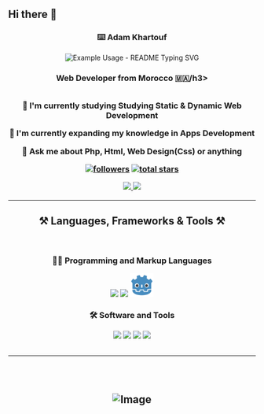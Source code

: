 ## Hi there 👋

<!-- markdownlint-disable MD033 MD041 -->
<p align="center">
  <h3 align="center">⌨️ Adam Khartouf</h3>
</p>

<p align="center">
  <img src="https://readme-typing-svg.demolab.com/?lines=Welcome+To+My+Profile!;Im+Adam+Khartouf!&font=Alfa+Slab+One&center=true&width=400&height=50&duration=4000&pause=1000" alt="Example Usage - README Typing SVG">
</p>

<h3 align="center">Web Developer from Morocco 🇲🇦/h3>

</br>

<br/>

<div align="center">
 
 🔭 I'm currently studying **Studying Static & Dynamic Web Development**
 
 🌱 I'm currently expanding my knowledge in **Apps Development**

 💬 Ask me about **Php, Html, Web Design(Css) or anything**

 </div>

<p align="center">
      <a href="https://github.com/AdamKhartouf?tab=followers">
         <img alt="followers" title="Follow me on Github" src="https://custom-icon-badges.demolab.com/github/followers/AdamKhartouf?color=236ad3&labelColor=1155ba&style=for-the-badge&logo=person-add&label=Follow&logoColor=white"/></a>
      <a href="https://github.com/AdamKhartouf?tab=repositories&q=&type=&sort=stargazers">
         <img alt="total stars" title="Total stars on GitHub" src="https://custom-icon-badges.demolab.com/github/stars/AdamKhartouf?color=55960c&style=for-the-badge&labelColor=488207&logo=star"/></a>
   </p>


<div align="center"> 
  <a href="mailto:adamkhartouf@gmail.com">
    <img src="https://img.shields.io/badge/Gmail-333333?style=for-the-badge&logo=gmail&logoColor=red" />
  </a>
  <a href="https://wa.me/+212649482148" target="_blank">
    <img src="https://img.shields.io/badge/WhatsApp-25D366?style=for-the-badge&logo=whatsapp&logoColor=white" />
  </a>

  </div>

   <hr/>

   <h2 align="center">⚒️ Languages, Frameworks & Tools ⚒️</h2>
<br/>

<h3 align="center">👨‍💻 Programming and Markup Languages</h3>
<div align="center">
    <img src="https://skillicons.dev/icons?i=html,css,java,js,python,php,ts" />
    <img src="https://skillicons.dev/icons?i=react" />
    <img src="https://raw.githubusercontent.com/godotengine/godot/master/icon.svg" width="48" height="48" alt="GDScript" title="GDScript"/>
</div>


<h3 align="center">🛠️ Software and Tools</h3>
<div align="center">
    <img src="https://skillicons.dev/icons?i=vscode,git,github" />
    <img src="https://skillicons.dev/icons?i=discord" />
    <img src="https://skillicons.dev/icons?i=gmail" />
    <img src="https://skillicons.dev/icons?i=linkedin" />
     <br>
</div>

<br/>


<hr/>

<div align="center">
  
  <h2 🏎️ My Intrests 🏎️ </h2>
    
  <br>
  
   ![Image](https://github.com/user-attachments/assets/26cefc22-6517-469a-8ccd-aa890801f7d8)
  
  <br/><br/><br/>
</div>







<!--
**AdamKhartouf/AdamKhartouf** is a ✨ _special_ ✨ repository because its `README.md` (this file) appears on your GitHub profile.

Here are some ideas to get you started:

- 🔭 I’m currently working on ...
- 🌱 I’m currently learning ...
- 👯 I’m looking to collaborate on ...
- 🤔 I’m looking for help with ...
- 💬 Ask me about ...
- 📫 How to reach me: ...
- 😄 Pronouns: ...
- ⚡ Fun fact: ...
-->
